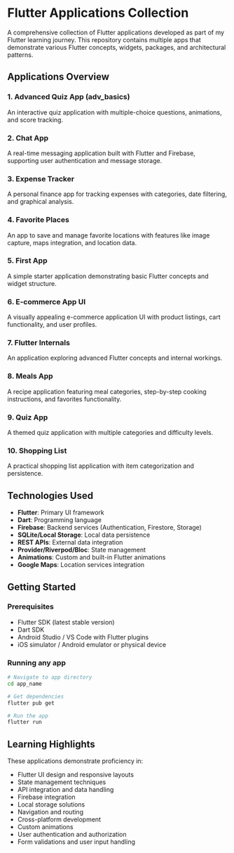 # Flutter Applications Collection

A comprehensive collection of Flutter applications developed as part of my Flutter learning journey. This repository contains multiple apps that demonstrate various Flutter concepts, widgets, packages, and architectural patterns.

## Applications Overview

### 1. Advanced Quiz App (adv_basics)
An interactive quiz application with multiple-choice questions, animations, and score tracking.

### 2. Chat App
A real-time messaging application built with Flutter and Firebase, supporting user authentication and message storage.

### 3. Expense Tracker
A personal finance app for tracking expenses with categories, date filtering, and graphical analysis.

### 4. Favorite Places
An app to save and manage favorite locations with features like image capture, maps integration, and location data.

### 5. First App
A simple starter application demonstrating basic Flutter concepts and widget structure.

### 6. E-commerce App UI
A visually appealing e-commerce application UI with product listings, cart functionality, and user profiles.

### 7. Flutter Internals
An application exploring advanced Flutter concepts and internal workings.

### 8. Meals App
A recipe application featuring meal categories, step-by-step cooking instructions, and favorites functionality.

### 9. Quiz App
A themed quiz application with multiple categories and difficulty levels.

### 10. Shopping List
A practical shopping list application with item categorization and persistence.

## Technologies Used

- **Flutter**: Primary UI framework
- **Dart**: Programming language
- **Firebase**: Backend services (Authentication, Firestore, Storage)
- **SQLite/Local Storage**: Local data persistence
- **REST APIs**: External data integration
- **Provider/Riverpod/Bloc**: State management
- **Animations**: Custom and built-in Flutter animations
- **Google Maps**: Location services integration

## Getting Started

### Prerequisites
- Flutter SDK (latest stable version)
- Dart SDK
- Android Studio / VS Code with Flutter plugins
- iOS simulator / Android emulator or physical device

### Running any app

```bash
# Navigate to app directory
cd app_name

# Get dependencies
flutter pub get

# Run the app
flutter run
```

## Learning Highlights

These applications demonstrate proficiency in:

- Flutter UI design and responsive layouts
- State management techniques
- API integration and data handling
- Firebase integration
- Local storage solutions
- Navigation and routing
- Cross-platform development
- Custom animations
- User authentication and authorization
- Form validations and user input handling
